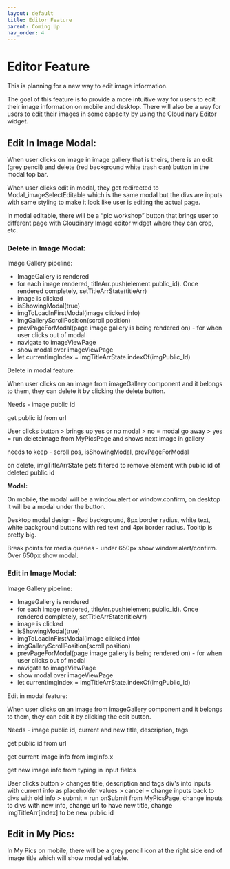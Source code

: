 ```yaml
---
layout: default
title: Editor Feature
parent: Coming Up
nav_order: 4
---
```


# Editor Feature

This is planning for a new way to edit image information.

The goal of this feature is to provide a more intuitive way for users to edit their image information on mobile and desktop. There will also be a way for users to edit their images in some capacity by using the Cloudinary Editor widget.

## Edit In Image Modal:

When user clicks on image in image gallery that is theirs, there is an edit (grey pencil) and delete (red background white trash can) button in the modal top bar.

When user clicks edit in modal, they get redirected to Modal_imageSelectEditable which is the same modal but the divs are inputs with same styling to make it look like user is editing the actual page.

In modal editable, there will be a “pic workshop” button that brings user to different page with Cloudinary Image editor widget where they can crop, etc.

### Delete in Image Modal:

Image Gallery pipeline:

- ImageGallery is rendered
- for each image rendered, titleArr.push(element.public_id). Once rendered completely, setTitleArrState(titleArr)
- image is clicked
- isShowingModal(true)
- imgToLoadInFirstModal(image clicked info)
- imgGalleryScrollPosition(scroll position)
- prevPageForModal(page image gallery is being rendered on) - for when user clicks out of modal
- navigate to imageViewPage
- show modal over imageViewPage
- let currentImgIndex = imgTitleArrState.indexOf(imgPublic_Id)

Delete in modal feature:

When user clicks on an image from imageGallery component and it belongs to them, they can delete it by clicking the delete button.

Needs - image public id

get public id from url

User clicks button > brings up yes or no modal > no = modal go away > yes = run deleteImage from MyPicsPage and shows next image in gallery

needs to keep - scroll pos, isShowingModal, prevPageForModal

on delete, imgTitleArrState gets filtered to remove element with public id of deleted public id

**Modal:**

On mobile, the modal will be a window.alert or window.confirm, on desktop it will be a modal under the button.

Desktop modal design - Red background, 8px border radius, white text, white background buttons with red text and 4px border radius. Tooltip is pretty big.

Break points for media queries - under 650px show window.alert/confirm. Over 650px show modal.

### Edit in Image Modal:

Image Gallery pipeline:

- ImageGallery is rendered
- for each image rendered, titleArr.push(element.public_id). Once rendered completely, setTitleArrState(titleArr)
- image is clicked
- isShowingModal(true)
- imgToLoadInFirstModal(image clicked info)
- imgGalleryScrollPosition(scroll position)
- prevPageForModal(page image gallery is being rendered on) - for when user clicks out of modal
- navigate to imageViewPage
- show modal over imageViewPage
- let currentImgIndex = imgTitleArrState.indexOf(imgPublic_Id)

Edit in modal feature:

When user clicks on an image from imageGallery component and it belongs to them, they can edit it by clicking the edit button.

Needs - image public id, current and new title, description, tags

get public id from url

get current image info from imgInfo.x

get new image info from typing in input fields

User clicks button > changes title, description and tags div's into inputs with current info as placeholder values > cancel = change inputs back to divs with old info > submit = run onSubmit from MyPicsPage, change inputs to divs with new info, change url to have new title, change imgTitleArr[index] to be new public id

## Edit in My Pics:

In My Pics on mobile, there will be a grey pencil icon at the right side end of image title which will show modal editable.
